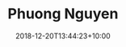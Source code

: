---
title: "Phuong Nguyen"
date: 2018-12-20T13:44:23+10:00
image: "images/team/phuong-nguyen.png"
jobtitle: "Accounting, Admin"
# linkedinurl: "https://www.linkedin.com/"
promoted: true
weight: 4
---